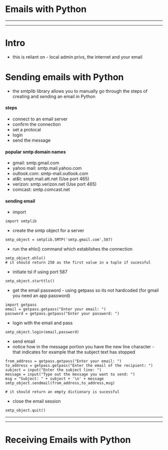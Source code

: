 # Emails with Python
***
***
# Intro
* this is reliant on - local admin privs, the internet and your email
# Sending emails with Python
* the smtplib library allows you to manually go through the steps of creating and sending an email in Python
#### steps
* connect to an email server
* confirm the connection
* set a protocal
* login
* send the message

#### popular smtp domain names
* gmail: smtp.gmail.com
* yahoo mail:  	smtp.mail.yahoo.com
* outlook.com:   smtp-mail.outlook.com
* at&t:  smpt.mail.att.net (Use port 465)
* verizon: smtp.verizon.net (Use port 465) 
* comcast: smtp.comcast.net

#### sending email
* import
```
import smtplib
```
* create the smtp object for a server
```
smtp_object = smtplib.SMTP('smtp.gmail.com',587)
```
* run the ehlo() command which establishes the connection
```
smtp_object.ehlo()
# it should return 250 as the first value in a tuple if sucessful 
```
* initiate tsl if using port 587
```
smtp_object.starttls()
```
* get the email password - using getpass so its not hardcoded (for gmail you need an app password)
```
import getpass
email = getpass.getpass("Enter your email: ")
password = getpass.getpass("Enter your password: ")
```
* login with the email and pass
```
smtp_object.login(email,password)
```
* send email 
* notice how in the message portion you have the new line character - that indicates for example that the subject text has stopped
```
from_address = getpass.getpass("Enter your email: ")
to_address = getpass.getpass("Enter the email of the recipient: ")
subject = input("Enter the subject line: ")
message = input("Type out the message you want to send: ")
msg = "Subject: " + subject + '\n' + message
smtp_object.sendmail(from_address,to_address,msg)

# it should return an empty dictionary is sucessful 
```
* close the email session
```
smtp_object.quit()
```

***
***
# Receiving Emails with Python 
